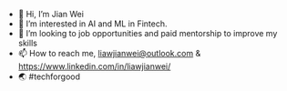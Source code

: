 - 👋 Hi, I’m Jian Wei
- 👀 I’m interested in AI and ML in Fintech.
- 💞️ I’m looking to job opportunities and paid mentorship to improve my skills
- 📫 How to reach me, liawjianwei@outlook.com & https://www.linkedin.com/in/liawjianwei/
- 🌏 #techforgood

<!---
Jianwei07/Jianwei07 is a ✨ special ✨ repository because its `README.md` (this file) appears on your GitHub profile.
You can click the Preview link to take a look at your changes.
--->
